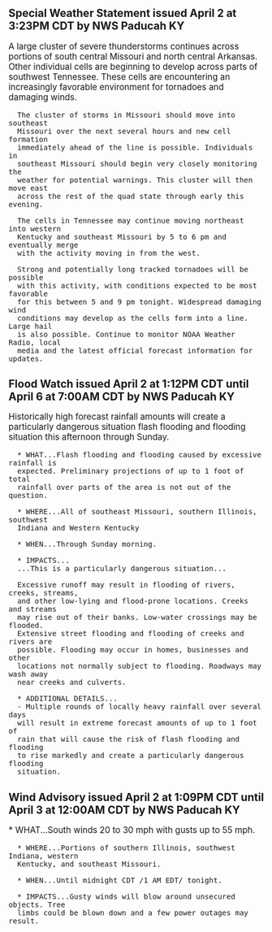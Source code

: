 <p>
   <h2>Special Weather Statement issued April 2 at 3:23PM CDT by NWS Paducah KY</h2>
   <div style="font-size:120%">A large cluster of severe thunderstorms continues across portions
      of south central Missouri and north central Arkansas. Other
      individual cells are beginning to develop across parts of
      southwest Tennessee. These cells are encountering an increasingly
      favorable environment for tornadoes and damaging winds.
      
      The cluster of storms in Missouri should move into southeast
      Missouri over the next several hours and new cell formation
      immediately ahead of the line is possible. Individuals in
      southeast Missouri should begin very closely monitoring the
      weather for potential warnings. This cluster will then move east
      across the rest of the quad state through early this evening.
      
      The cells in Tennessee may continue moving northeast into western
      Kentucky and southeast Missouri by 5 to 6 pm and eventually merge
      with the activity moving in from the west.
      
      Strong and potentially long tracked tornadoes will be possible
      with this activity, with conditions expected to be most favorable
      for this between 5 and 9 pm tonight. Widespread damaging wind
      conditions may develop as the cells form into a line. Large hail
      is also possible. Continue to monitor NOAA Weather Radio, local
      media and the latest official forecast information for updates.
   </div>
</p>
<p>
   <h2>Flood Watch issued April 2 at 1:12PM CDT until April 6 at 7:00AM CDT by NWS Paducah KY</h2>
   <div style="font-size:120%">Historically high forecast rainfall amounts will create a
      particularly dangerous situation flash flooding and flooding
      situation this afternoon through Sunday.
      
      * WHAT...Flash flooding and flooding caused by excessive rainfall is
      expected. Preliminary projections of up to 1 foot of total
      rainfall over parts of the area is not out of the question.
      
      * WHERE...All of southeast Missouri, southern Illinois, southwest
      Indiana and Western Kentucky
      
      * WHEN...Through Sunday morning.
      
      * IMPACTS...
      ...This is a particularly dangerous situation...
      
      Excessive runoff may result in flooding of rivers, creeks, streams,
      and other low-lying and flood-prone locations. Creeks and streams
      may rise out of their banks. Low-water crossings may be flooded.
      Extensive street flooding and flooding of creeks and rivers are
      possible. Flooding may occur in homes, businesses and other
      locations not normally subject to flooding. Roadways may wash away
      near creeks and culverts.
      
      * ADDITIONAL DETAILS...
      - Multiple rounds of locally heavy rainfall over several days
      will result in extreme forecast amounts of up to 1 foot of
      rain that will cause the risk of flash flooding and flooding
      to rise markedly and create a particularly dangerous flooding
      situation.
   </div>
</p>
<p>
   <h2>Wind Advisory issued April 2 at 1:09PM CDT until April 3 at 12:00AM CDT by NWS Paducah KY</h2>
   <div style="font-size:120%">* WHAT...South winds 20 to 30 mph with gusts up to 55 mph.
      
      * WHERE...Portions of southern Illinois, southwest Indiana, western
      Kentucky, and southeast Missouri.
      
      * WHEN...Until midnight CDT /1 AM EDT/ tonight.
      
      * IMPACTS...Gusty winds will blow around unsecured objects. Tree
      limbs could be blown down and a few power outages may result.
   </div>
</p>